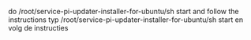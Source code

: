 do /root/service-pi-updater-installer-for-ubuntu/sh start and follow the instructions
typ /root/service-pi-updater-installer-for-ubuntu/sh start en volg de instructies